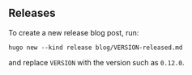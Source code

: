 ## Releases

To create a new release blog post, run:

`hugo new --kind release blog/VERSION-released.md` 

and replace `VERSION` with the version such as `0.12.0`.
